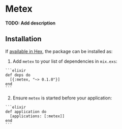 # Metex

**TODO: Add description**

## Installation

If [available in Hex](https://hex.pm/docs/publish), the package can be installed as:

  1. Add `metex` to your list of dependencies in `mix.exs`:

    ```elixir
    def deps do
      [{:metex, "~> 0.1.0"}]
    end
    ```

  2. Ensure `metex` is started before your application:

    ```elixir
    def application do
      [applications: [:metex]]
    end
    ```

